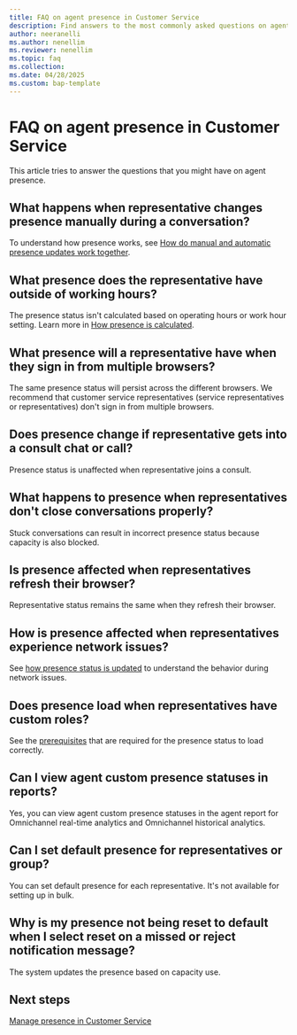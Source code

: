 ```yaml
---
title: FAQ on agent presence in Customer Service
description: Find answers to the most commonly asked questions on agent presence and how presence is calculated.
author: neeranelli
ms.author: nenellim
ms.reviewer: nenellim
ms.topic: faq
ms.collection:
ms.date: 04/28/2025
ms.custom: bap-template
---
```


# FAQ on agent presence in Customer Service

This article tries to answer the questions that you might have on agent presence.

## What happens when representative changes presence manually during a conversation?

To understand how presence works, see [How do manual and automatic presence updates work together](oc-manage-presence-status.md#how-do-manual-and-automatic-presence-updates-work-together).

## What presence does the representative have outside of working hours?

The presence status isn't calculated based on operating hours or work hour setting. Learn more in [How presence is calculated](oc-manage-presence-status.md#how-presence-is-calculated-when-representatives-sign-in).

## What presence will a representative have when they sign in from multiple browsers?

The same presence status will persist across the different browsers. We recommend that customer service representatives (service representatives or representatives) don't sign in from multiple browsers.

## Does presence change if representative gets into a consult chat or call?

Presence status is unaffected when representative joins a consult.

## What happens to presence when representatives don't close conversations properly?

Stuck conversations can result in incorrect presence status because capacity is also blocked.

## Is presence affected when representatives refresh their browser?

Representative status remains the same when they refresh their browser.

## How is presence affected when representatives experience network issues?

See [how presence status is updated](oc-manage-presence-status.md#how-presence-status-is-updated) to understand the behavior during network issues.

## Does presence load when representatives have custom roles?

See the [prerequisites](oc-manage-presence-status.md#prerequisites) that are required for the presence status to load correctly.

## Can I view agent custom presence statuses in reports?

Yes, you can view agent custom presence statuses in the agent report for Omnichannel real-time analytics and Omnichannel historical analytics.

## Can I set default presence for representatives or group?

You can set default presence for each representative. It's not available for setting up in bulk.

## Why is my presence not being reset to default when I select reset on a missed or reject notification message?

The system updates the presence based on capacity use.

## Next steps

[Manage presence in Customer Service](oc-manage-presence-status.md)